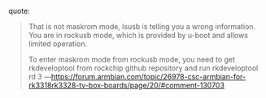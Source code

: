 quote:
>That is not maskrom mode, lsusb is telling you a wrong information.
>You are in rockusb mode, which is provided by u-boot and allows limited operation.
>
>To enter maskrom mode from rockusb mode, you need to get rkdeveloptool from rockchip github repository and run rkdeveloptool rd 3
—https://forum.armbian.com/topic/26978-csc-armbian-for-rk3318rk3328-tv-box-boards/page/20/#comment-130703
